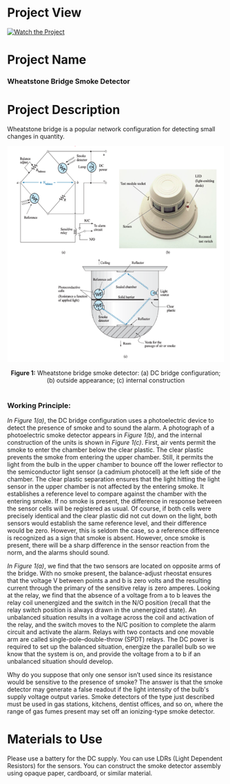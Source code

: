 # Project View
[![Watch the Project](Project/Working%20Phase.heic)](Project/WorkingVideo.mp4)

# Project Name 
<h3>Wheatstone Bridge Smoke Detector</h3>

# Project Description 
Wheatstone bridge is a popular network configuration for detecting small changes in quantity.

<p align="center"><img src="Images/Wheatstone%20Bridge.PNG" alt="Alt text" width="600" height="500"></p>

<div align="center"> <b>Figure 1:</b> Wheatstone bridge smoke detector: (a) DC bridge configuration; (b) outside appearance; (c) internal construction </div><br>

<h3>Working Principle:</h3> <i>In Figure 1(a)</i>, the DC bridge configuration uses a photoelectric device to detect the presence of smoke and to sound the alarm. A photograph of a photoelectric smoke detector appears in <i>Figure 1(b)</i>, and the internal construction of the units is shown in <i>Figure 1(c)</i>. First, air vents permit the smoke to enter the chamber below the clear plastic. The clear plastic prevents the smoke from entering the upper chamber. Still, it permits the light from the bulb in the upper chamber to bounce off the lower reflector to the semiconductor light sensor (a cadmium photocell) at the left side of the chamber. The clear plastic separation ensures that the light hitting the light sensor in the upper chamber is not affected by the entering smoke. It establishes a reference level to compare against the chamber with the entering smoke. If no smoke is present, the difference in response between the sensor cells will be registered as usual. Of course, if both cells were precisely identical and the clear plastic did not cut down on the light, both sensors would establish the same reference level, and their difference would be zero. However, this is seldom the case, so a reference difference is recognized as a sign that smoke is absent. However, once smoke is present, there will be a sharp difference in the sensor reaction from the norm, and the alarms should sound.

<i>In Figure 1(a)</i>, we find that the two sensors are located on opposite arms of the bridge. With no smoke present, the balance-adjust rheostat ensures that the voltage V between points a and b is zero volts and the resulting current through the primary of the sensitive relay is zero amperes. Looking at the relay, we find that the absence of a voltage from a to b leaves the relay coil unenergized and the switch in the N/O position (recall that the relay switch position is always drawn in the unenergized state). An unbalanced situation results in a voltage across the coil and activation of the relay, and the switch moves to the N/C position to complete the alarm circuit and activate the alarm. Relays with two contacts and one movable arm are called single-pole–double-throw (SPDT) relays. The DC power is required to set up the balanced situation, energize the parallel bulb so we know that the system is on, and provide the voltage from a to b if an unbalanced situation should develop.

Why do you suppose that only one sensor isn’t used since its resistance would be sensitive to the presence of smoke? The answer is that the smoke detector may generate a false readout if the light intensity of the bulb's supply voltage output varies. Smoke detectors of the type just described must be used in gas stations, kitchens, dentist offices, and so on, where the range of gas fumes present may set off an ionizing-type smoke detector.

# Materials to Use 
Please use a battery for the DC supply. You can use LDRs (Light Dependent Resistors) for the sensors. You can construct the smoke detector assembly using opaque paper, cardboard, or similar material.
